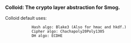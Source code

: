 ### Colloid: The crypto layer abstraction for Smog.

Colloid default uses:

                Hash algo: Blake3 (Also for hmac and hkdf.)
                Cipher algo: Chachapoly20Poly1305
                DH algo: ECDHE
